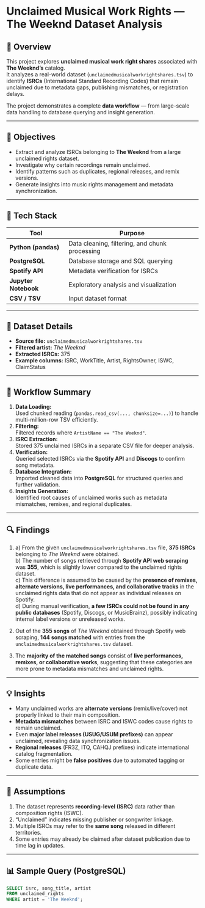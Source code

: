#  Unclaimed Musical Work Rights — The Weeknd Dataset Analysis

## 📘 Overview
This project explores **unclaimed musical work right shares** associated with **The Weeknd’s** catalog.  
It analyzes a real-world dataset (`unclaimedmusicalworkrightshares.tsv`) to identify **ISRCs** (International Standard Recording Codes) that remain unclaimed due to metadata gaps, publishing mismatches, or registration delays.

The project demonstrates a complete **data workflow** — from large-scale data handling to database querying and insight generation.

---

## 🎯 Objectives
- Extract and analyze ISRCs belonging to **The Weeknd** from a large unclaimed rights dataset.  
- Investigate why certain recordings remain unclaimed.  
- Identify patterns such as duplicates, regional releases, and remix versions.  
- Generate insights into music rights management and metadata synchronization.

---

## 🧰 Tech Stack
| Tool | Purpose |
|------|----------|
| **Python (pandas)** | Data cleaning, filtering, and chunk processing |
| **PostgreSQL** | Database storage and SQL querying |
| **Spotify API** | Metadata verification for ISRCs |
| **Jupyter Notebook** | Exploratory analysis and visualization |
| **CSV / TSV** | Input dataset format |

---

## 🧩 Dataset Details
- **Source file:** `unclaimedmusicalworkrightshares.tsv`  
- **Filtered artist:** *The Weeknd*  
- **Extracted ISRCs:** 375  
- **Example columns:** ISRC, WorkTitle, Artist, RightsOwner, ISWC, ClaimStatus  

---

## 🧮 Workflow Summary
1. **Data Loading:**  
   Used chunked reading (`pandas.read_csv(..., chunksize=...)`) to handle multi-million-row TSV efficiently.  
2. **Filtering:**  
   Filtered records where `ArtistName == "The Weeknd"`.  
3. **ISRC Extraction:**  
   Stored 375 unclaimed ISRCs in a separate CSV file for deeper analysis.  
4. **Verification:**  
   Queried selected ISRCs via the **Spotify API** and **Discogs** to confirm song metadata.  
5. **Database Integration:**  
   Imported cleaned data into **PostgreSQL** for structured queries and further validation.  
6. **Insights Generation:**  
   Identified root causes of unclaimed works such as metadata mismatches, remixes, and regional duplicates.

---

## 🔍 Findings
1. a) From the given `unclaimedmusicalworkrightshares.tsv` file, **375 ISRCs** belonging to *The Weeknd* were obtained.  
   b) The number of songs retrieved through **Spotify API web scraping** was **355**, which is slightly lower compared to the unclaimed rights dataset.  
   c) This difference is assumed to be caused by the **presence of remixes, alternate versions, live performances, and collaborative tracks** in the unclaimed rights data that do not appear as individual releases on Spotify.  
   d) During manual verification, **a few ISRCs could not be found in any public databases** (Spotify, Discogs, or MusicBrainz), possibly indicating internal label versions or unreleased works.  

2. Out of the **355 songs** of *The Weeknd* obtained through Spotify web scraping, **144 songs matched** with entries from the `unclaimedmusicalworkrightshares.tsv` dataset.  

3. The **majority of the matched songs** consist of **live performances, remixes, or collaborative works**, suggesting that these categories are more prone to metadata mismatches and unclaimed rights.

---

## 💡 Insights
- Many unclaimed works are **alternate versions** (remix/live/cover) not properly linked to their main composition.  
- **Metadata mismatches** between ISRC and ISWC codes cause rights to remain unclaimed.  
- Even **major label releases (USUG/USUM prefixes)** can appear unclaimed, revealing data synchronization issues.  
- **Regional releases** (FR3Z, ITQ, CAHQJ prefixes) indicate international catalog fragmentation.  
- Some entries might be **false positives** due to automated tagging or duplicate data.

---

## 🧠 Assumptions
1. The dataset represents **recording-level (ISRC)** data rather than composition rights (ISWC).  
2. “Unclaimed” indicates missing publisher or songwriter linkage.  
3. Multiple ISRCs may refer to the **same song** released in different territories.  
4. Some entries may already be claimed after dataset publication due to time lag in updates.  

---

## 📊 Sample Query (PostgreSQL)
```sql
SELECT isrc, song_title, artist
FROM unclaimed_rights
WHERE artist = 'The Weeknd';

